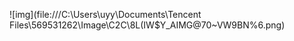 ![img](file:///C:\Users\uyy\Documents\Tencent Files\569531262\Image\C2C\8L(IW$Y_AIMG@70~VW9BN%6.png)

